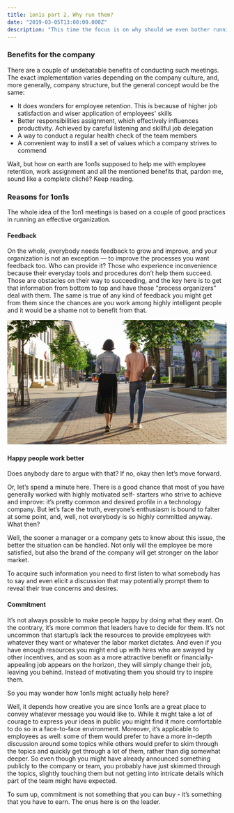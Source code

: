```yaml
---
title: 1on1s part 2, Why run them?
date: "2019-03-05T13:00:00.000Z"
description: "This time the focus is on why should we even bother running meetings like that. There are a couple of undebatable benefits of conducting such meetings."
---
```


### Benefits for the company

There are a couple of undebatable benefits of conducting such meetings. The
exact implementation varies depending on the company culture, and, more
generally, company structure, but the general concept would be the same:

* It does wonders for employee retention. This is because of higher job
satisfaction and wiser application of employees' skills
* Better responsibilities assignment, which effectively influences productivity.
Achieved by careful listening and skillful job delegation
* A way to conduct a regular health check of the team members
* A convenient way to instill a set of values which a company strives to commend

Wait, but how on earth are 1on1s supposed to help me with employee retention,
work assignment and all the mentioned benefits that, pardon me, sound like a complete
cliché? Keep reading.

### Reasons for 1on1s

The whole idea of the 1on1 meetings is based on a couple of good practices in
running an effective organization.

#### Feedback

On the whole, everybody needs feedback to grow and improve, and your
organization is not an exception — to improve the processes you want feedback
too. Who can provide it? Those who experience inconvenience because their
everyday tools and procedures don’t help them succeed. Those are obstacles on
their way to succeeding, and the key here is to get that information from bottom to top
and have those “process organizers” deal with them. The same is true of any kind
of feedback you might get from them since the chances are you work among highly
intelligent people and it would be a shame not to benefit from that.

![](./OneOnOne2.jpeg)

#### Happy people work better

Does anybody dare to argue with that? If no, okay then let’s move forward.

Or, let’s spend a minute here. There is a good chance that most of you have generally worked with highly
motivated self- starters who strive to achieve and improve: it’s pretty common
and desired profile in a technology company. But let’s face the truth,
everyone’s enthusiasm is bound to falter at some point, and, well, not everybody is so highly
committed anyway. What then?

Well, the sooner a manager or a company gets to know about this issue, the better the
situation can be handled. Not only will the employee be more satisfied, but
also the brand of the company will get stronger on the labor market.

To acquire such information you need to first listen to what somebody has to say
and even elicit a discussion that may potentially prompt them to reveal their
true concerns and desires.

#### Commitment

It’s not always possible to make people happy by doing what they want. On the
contrary, it’s more common that leaders have to decide for them. It’s not
uncommon that startup’s lack the resources to provide employees with
whatever they want or whatever the labor market dictates. And even if you have
enough resources you might end up with hires who are swayed by other incentives, and
as soon as a more attractive benefit or financially-appealing job appears on the
horizon, they will simply change their job, leaving you behind. Instead of
motivating them you should try to inspire them.

So you may wonder how 1on1s might actually help here?

Well, it depends how creative you are since 1on1s are a great place to convey
whatever message you would like to. While it might take a lot of courage to
express your ideas in public you might find it more comfortable to do so in a
face-to-face environment. Moreover, it’s applicable to employees as well: some of them would
prefer to have a more in-depth discussion around some topics while others
would prefer to skim through the topics and quickly get through a lot of
them, rather than dig somewhat deeper. So even though you might have already announced
something publicly to the company or team, you probably have just skimmed
through the topics, slightly touching them but not getting into intricate
details which part of the team might have expected.

To sum up, commitment is not something that you can buy - it’s something
that you have to earn. The onus here is on the leader.
